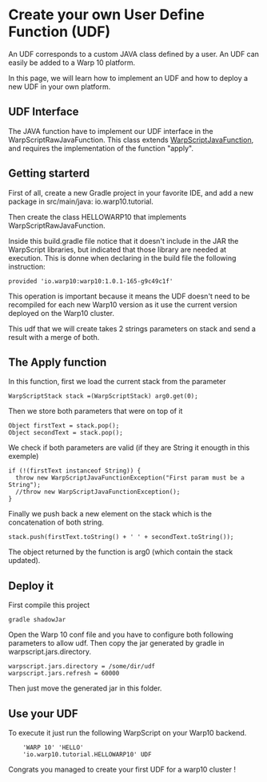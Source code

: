 # Create your own User Define Function (UDF)

An UDF corresponds to a custom JAVA class defined by a user. An UDF can easily be added to a Warp 10 platform.

In this page, we will learn how to implement an UDF and how to deploy a new UDF in your own platform.

## UDF Interface

The JAVA function have to implement our UDF interface in the WarpScriptRawJavaFunction. 
This class extends  [WarpScriptJavaFunction](https://github.com/cityzendata/warp10-platform/blob/master/warp10/src/main/java/io/warp10/warp/sdk/WarpScriptJavaFunction.java), and requires the implementation of the function "apply".

## Getting starterd

First of all, create a new Gradle project in your favorite IDE, and add a new package in src/main/java: io.warp10.tutorial.

Then create the class HELLOWARP10 that implements WarpScriptRawJavaFunction. 

Inside this build.gradle file notice that it doesn't include in the JAR the WarpScript libraries, but indicated that those library are needed at execution. This is donne when declaring in the build file the following instruction: 
```
provided 'io.warp10:warp10:1.0.1-165-g9c49c1f'
```

This operation is important because it means the UDF doesn't need to be recompiled for each new Warp10 version as it use the current version deployed on the Warp10 cluster.

This udf that we will create takes 2 strings parameters on stack and send a result with a merge of both.

## The Apply function

In this function, first we load the current stack from the parameter

```
WarpScriptStack stack =(WarpScriptStack) arg0.get(0);
```

Then we store both parameters that were on top of it

```
Object firstText = stack.pop();
Object secondText = stack.pop();
```

We check if both parameters are valid (if they are String it enougth in this exemple)
```
if (!(firstText instanceof String)) {
  throw new WarpScriptJavaFunctionException("First param must be a String");
  //throw new WarpScriptJavaFunctionException();
}
```

Finally we push back a new element on the stack which is the concatenation of both string.
```
stack.push(firstText.toString() + ' ' + secondText.toString());
```
The object returned by the function is arg0 (which contain the stack updated).

## Deploy it

First compile this project
```
gradle shadowJar
```

Open the Warp 10 conf file and you have to configure both following parameters to allow udf. Then copy the jar generated by gradle in warpscript.jars.directory.

```
warpscript.jars.directory = /some/dir/udf
warpscript.jars.refresh = 60000
```

Then just move the generated jar in this folder.

## Use your UDF

To execute it just run the following WarpScript on your Warp10 backend.

```
    'WARP 10' 'HELLO'
    'io.warp10.tutorial.HELLOWARP10' UDF
```

Congrats you managed to create your first UDF for a warp10 cluster !


